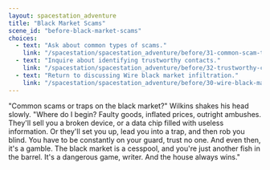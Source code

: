 ```yaml
---
layout: spacestation_adventure
title: "Black Market Scams"
scene_id: "before-black-market-scams"
choices:
  - text: "Ask about common types of scams."
    link: "/spacestation/spacestation_adventure/before/31-common-scam-types"
  - text: "Inquire about identifying trustworthy contacts."
    link: "/spacestation/spacestation_adventure/before/32-trustworthy-contacts"
  - text: "Return to discussing Wire black market infiltration."
    link: "/spacestation/spacestation_adventure/before/30-wire-black-market-infiltration"
---
```


"Common scams or traps on the black market?" Wilkins shakes his head slowly. "Where do I begin? Faulty goods, inflated prices, outright ambushes. They'll sell you a broken device, or a data chip filled with useless information. Or they'll set you up, lead you into a trap, and then rob you blind. You have to be constantly on your guard, trust no one. And even then, it's a gamble. The black market is a cesspool, and you're just another fish in the barrel. It's a dangerous game, writer. And the house always wins."
